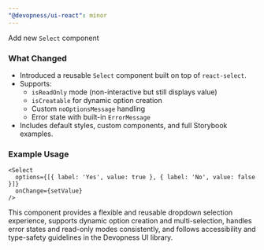 ```yaml
---
"@devopness/ui-react": minor
---
```


Add new `Select` component

### What Changed
- Introduced a reusable `Select` component built on top of `react-select`.
- Supports:
  - `isReadOnly` mode (non-interactive but still displays value)
  - `isCreatable` for dynamic option creation
  - Custom `noOptionsMessage` handling
  - Error state with built-in `ErrorMessage`
- Includes default styles, custom components, and full Storybook examples.

### Example Usage

```tsx
<Select
  options={[{ label: 'Yes', value: true }, { label: 'No', value: false }]}
  onChange={setValue}
/>
```
This component provides a flexible and reusable dropdown selection experience, supports dynamic option creation and multi-selection, handles error states and read-only modes consistently, and follows accessibility and type-safety guidelines in the Devopness UI library.
